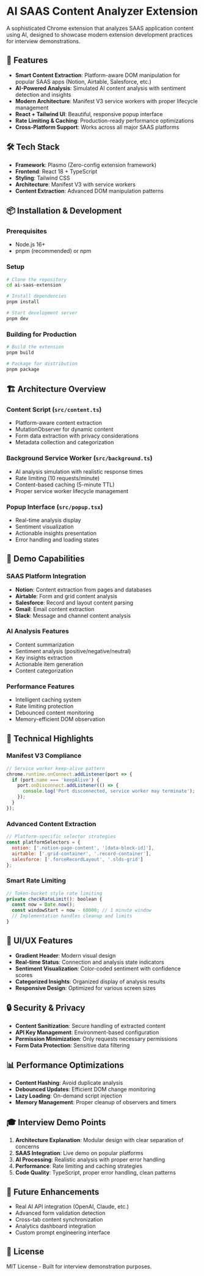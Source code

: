 # AI SAAS Content Analyzer Extension

A sophisticated Chrome extension that analyzes SAAS application content using AI, designed to showcase modern extension development practices for interview demonstrations.

## 🚀 Features

- **Smart Content Extraction**: Platform-aware DOM manipulation for popular SAAS apps (Notion, Airtable, Salesforce, etc.)
- **AI-Powered Analysis**: Simulated AI content analysis with sentiment detection and insights
- **Modern Architecture**: Manifest V3 service workers with proper lifecycle management
- **React + Tailwind UI**: Beautiful, responsive popup interface
- **Rate Limiting & Caching**: Production-ready performance optimizations
- **Cross-Platform Support**: Works across all major SAAS platforms

## 🛠️ Tech Stack

- **Framework**: Plasmo (Zero-config extension framework)
- **Frontend**: React 18 + TypeScript
- **Styling**: Tailwind CSS
- **Architecture**: Manifest V3 with service workers
- **Content Extraction**: Advanced DOM manipulation patterns

## 📦 Installation & Development

### Prerequisites
- Node.js 16+
- pnpm (recommended) or npm

### Setup
```bash
# Clone the repository
cd ai-saas-extension

# Install dependencies
pnpm install

# Start development server
pnpm dev
```

### Building for Production
```bash
# Build the extension
pnpm build

# Package for distribution
pnpm package
```

## 🏗️ Architecture Overview

### Content Script (`src/content.ts`)
- Platform-aware content extraction
- MutationObserver for dynamic content
- Form data extraction with privacy considerations
- Metadata collection and categorization

### Background Service Worker (`src/background.ts`)
- AI analysis simulation with realistic response times
- Rate limiting (10 requests/minute)
- Content-based caching (5-minute TTL)
- Proper service worker lifecycle management

### Popup Interface (`src/popup.tsx`)
- Real-time analysis display
- Sentiment visualization
- Actionable insights presentation
- Error handling and loading states

## 🎯 Demo Capabilities

### SAAS Platform Integration
- **Notion**: Content extraction from pages and databases
- **Airtable**: Form and grid content analysis
- **Salesforce**: Record and layout content parsing
- **Gmail**: Email content extraction
- **Slack**: Message and channel content analysis

### AI Analysis Features
- Content summarization
- Sentiment analysis (positive/negative/neutral)
- Key insights extraction
- Actionable item generation
- Content categorization

### Performance Features
- Intelligent caching system
- Rate limiting protection
- Debounced content monitoring
- Memory-efficient DOM observation

## 🔧 Technical Highlights

### Manifest V3 Compliance
```javascript
// Service worker keep-alive pattern
chrome.runtime.onConnect.addListener(port => {
  if (port.name === 'keepAlive') {
    port.onDisconnect.addListener(() => {
      console.log('Port disconnected, service worker may terminate');
    });
  }
});
```

### Advanced Content Extraction
```javascript
// Platform-specific selector strategies
const platformSelectors = {
  notion: ['.notion-page-content', '[data-block-id]'],
  airtable: ['.grid-container', '.record-container'],
  salesforce: ['.forceRecordLayout', '.slds-grid']
};
```

### Smart Rate Limiting
```javascript
// Token-bucket style rate limiting
private checkRateLimit(): boolean {
  const now = Date.now();
  const windowStart = now - 60000; // 1 minute window
  // Implementation handles cleanup and limits
}
```

## 🎨 UI/UX Features

- **Gradient Header**: Modern visual design
- **Real-time Status**: Connection and analysis state indicators
- **Sentiment Visualization**: Color-coded sentiment with confidence scores
- **Categorized Insights**: Organized display of analysis results
- **Responsive Design**: Optimized for various screen sizes

## 🔒 Security & Privacy

- **Content Sanitization**: Secure handling of extracted content
- **API Key Management**: Environment-based configuration
- **Permission Minimization**: Only requests necessary permissions
- **Form Data Protection**: Sensitive data filtering

## 📊 Performance Optimizations

- **Content Hashing**: Avoid duplicate analysis
- **Debounced Updates**: Efficient DOM change monitoring
- **Lazy Loading**: On-demand script injection
- **Memory Management**: Proper cleanup of observers and timers

## 🎓 Interview Demo Points

1. **Architecture Explanation**: Modular design with clear separation of concerns
2. **SAAS Integration**: Live demo on popular platforms
3. **AI Processing**: Realistic analysis with proper error handling
4. **Performance**: Rate limiting and caching strategies
5. **Code Quality**: TypeScript, proper error handling, clean patterns

## 🚀 Future Enhancements

- Real AI API integration (OpenAI, Claude, etc.)
- Advanced form validation detection
- Cross-tab content synchronization
- Analytics dashboard integration
- Custom prompt engineering interface

## 📄 License

MIT License - Built for interview demonstration purposes.